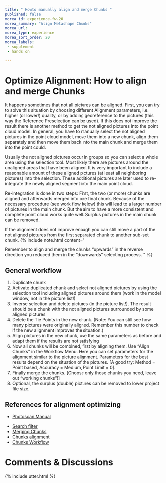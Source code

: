 ```yaml
---
title: " Howto manually align and merge Chunks "
published: false
morea_id: experience-fw-20
morea_summary: "Align Metashape Chunks"
morea_url: 
morea_type: experience
morea_sort_order: 20
morea_labels:
 - supplement
 - hands on

---
```


# Optimize Alignment: How to align and merge Chunks

It happens sometimes that not all pictures can be aligned. First, you can try to solve this situation by choosing different Alignment parameters, i.e. higher (or lower!) quality, or by adding georeference to the pictures (this way the Reference Preselection can be used). If this does not improve the result there is another method to get the not aligned pictures into the point cloud model. In general, you have to manually select the not aligned pictures in the point cloud model, move them into a new chunk, align them separately and then move them back into the main chunk and merge them into the point could.

Usually the not aligned pictures occur in groups so you can select a whole area using the selection tool. Most likely there are pictures around the unaligned areas that have been aligned. It is very important to include a reasonable amount of these aligned pictures (at least all neighboring pictures) into the selection. These additional pictures are later used to re-integrate the newly aligned segment into the main point cloud.

Re-integration is done in two steps: First, the two (or more) chunks are aligned and afterwards merged into one final chunk. Because of the necessary procedure (see work flow below) this will lead to a larger number of pictures in the main chunk. But the aim to have a more consistent and complete point cloud works quite well. Surplus pictures in the main chunk can be removed.

If the alignment does not improve enough you can still move a part of the not aligned pictures from the first separated chunk to another sub-set chunk. 
{% include note.html content="

Remember to align and merge the chunks “upwards” in the reverse direction you reduced them in the “downwards” selecting process.
"
%}


## General workflow

  1. Duplicate chunk
  1. Activate duplicated chunk and select not aligned pictures by using the selection tool including aligned pictures around them (work in the model window, not in the picture list!)
  1. Inverse selection and delete pictures (in the picture list!). The result should be a chunk with the not aligned pictures surrounded by some aligned pictures
  1. Delete the Tie Points in the new chunk. (Note: You can still see how many pictures were originally aligned. Remember this number to check if the new alignment improves the situation.)
  1. Align pictures in the new chunk, use the same parameters as before and adapt them if the results are not satisfying
  1. Now all chunks will be combined, first by aligning them. Use “Align Chunks” in the Workflow Menu. Here you can set parameters for the alignment similar to the picture alignment. Parameters for the best results depend on the situation of the pictures. [A good try: Method = Point based, Accuracy = Medium, Point Limit = 0]. 
  1. Finally merge the chunks. [Choose only those chunks you need, leave out “working chunks”!]
  1. Optional, the surplus (double) pictures can be removed to lower project file size.

## References for alignment optimizing

  * [Photoscan Manual](https://www.agisoft.com/pdf/metashape-pro_1_8_en.pdf)
  - [Search filter](https://www.agisoft.com/forum/index.php?action=search2;params=eJwtzTEOgzAMBdC7sLB4wGUot4mC8wVUIalMoKqUw9epWKz_ny3Zh8snQah95drVWVt6Ek_ETDYsDsQjPQbbHmv-OMn7O6LA7hqd8wtSXE7xe0vW4sKm1gIOucWaIuL_rBG8ymq4Q5ctLT9qwjF9)
  - [Merging Chunks](http://www.agisoft.com/forum/index.php?topic=6995.0)
  - [Chunks alignment](http://www.agisoft.com/forum/index.php?topic=148.0)
  - [Chunks Workflow](http://www.agisoft.com/forum/index.php?topic=381.0)

# Comments & Discussions 
{% include utter.html  %} 